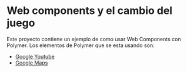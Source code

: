 # Web components y el cambio del juego

Este proyecto contiene un ejemplo de como usar Web Components con Polymer.
Los elementos de Polymer que se esta usando son:
- [Google Youtube](https://www.webcomponents.org/element/GoogleWebComponents/google-youtube)
- [Google Maps](https://www.webcomponents.org/element/GoogleWebComponents/google-map)
